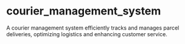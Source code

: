 # courier_management_system
A courier management system efficiently tracks and manages parcel deliveries, optimizing logistics and enhancing customer service.
